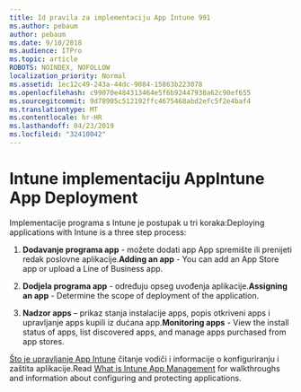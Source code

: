 ```yaml
---
title: Id pravila za implementaciju App Intune 991
ms.author: pebaum
author: pebaum
ms.date: 9/10/2018
ms.audience: ITPro
ms.topic: article
ROBOTS: NOINDEX, NOFOLLOW
localization_priority: Normal
ms.assetid: 1ec12c49-243a-44dc-9084-15863b223078
ms.openlocfilehash: c99070e484313464e5f6b92447930a62c90ef655
ms.sourcegitcommit: 9d78905c512192ffc4675468abd2efc5f2e4baf4
ms.translationtype: MT
ms.contentlocale: hr-HR
ms.lasthandoff: 04/23/2019
ms.locfileid: "32410042"
---
```

# <a name="intune-app-deployment"></a><span data-ttu-id="bf574-102">Intune implementaciju App</span><span class="sxs-lookup"><span data-stu-id="bf574-102">Intune App Deployment</span></span>

<span data-ttu-id="bf574-103">Implementacije programa s Intune je postupak u tri koraka:</span><span class="sxs-lookup"><span data-stu-id="bf574-103">Deploying applications with Intune is a three step process:</span></span>
  
1. <span data-ttu-id="bf574-104">**Dodavanje programa app** - možete dodati app App spremište ili prenijeti redak poslovne aplikacije.</span><span class="sxs-lookup"><span data-stu-id="bf574-104">**Adding an app** - You can add an App Store app or upload a Line of Business app.</span></span> 
    
2. <span data-ttu-id="bf574-105">**Dodjela programa app** - određuju opseg uvođenja aplikacije.</span><span class="sxs-lookup"><span data-stu-id="bf574-105">**Assigning an app** - Determine the scope of deployment of the application.</span></span> 
    
3. <span data-ttu-id="bf574-106">**Nadzor apps** – prikaz stanja instalacije apps, popis otkriveni apps i upravljanje apps kupili iz dućana app.</span><span class="sxs-lookup"><span data-stu-id="bf574-106">**Monitoring apps** - View the install status of apps, list discovered apps, and manage apps purchased from app stores.</span></span> 
    
<span data-ttu-id="bf574-107">[Što je upravljanje App Intune](https://docs.microsoft.com/intune/app-management) čitanje vodiči i informacije o konfiguriranju i zaštita aplikacije.</span><span class="sxs-lookup"><span data-stu-id="bf574-107">Read [What is Intune App Management](https://docs.microsoft.com/intune/app-management) for walkthroughs and information about configuring and protecting applications.</span></span> 
  

